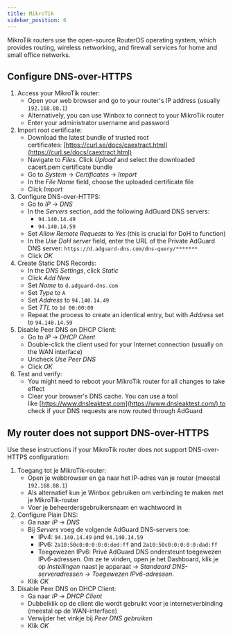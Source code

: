 ```yaml
---
title: MikroTik
sidebar_position: 6
---
```


MikroTik routers use the open-source RouterOS operating system, which provides routing, wireless networking, and firewall services for home and small office networks.

## Configure DNS-over-HTTPS

1. Access your MikroTik router:
    - Open your web browser and go to your router's IP address (usually `192.168.88.1`)
    - Alternatively, you can use Winbox to connect to your MikroTik router
    - Enter your administrator username and password
2. Import root certificate:
    - Download the latest bundle of trusted root certificates: [https://curl.se/docs/caextract.html](https://curl.se/docs/caextract.html)
    - Navigate to _Files_. Click _Upload_ and select the downloaded cacert.pem certificate bundle
    - Go to _System_ → _Certificates_ → _Import_
    - In the _File Name_ field, choose the uploaded certificate file
    - Click _Import_
3. Configure DNS-over-HTTPS:
    - Go to _IP_ → _DNS_
    - In the _Servers_ section, add the following AdGuard DNS servers:
        - `94.140.14.49`
        - `94.140.14.59`
    - Set _Allow Remote Requests_ to _Yes_ (this is crucial for DoH to function)
    - In the _Use DoH server_ field, enter the URL of the Private AdGuard DNS server: `https://d.adguard-dns.com/dns-query/*******`
    - Click _OK_
4. Create Static DNS Records:
    - In the _DNS Settings_, click _Static_
    - Click _Add New_
    - Set _Name_ to `d.adguard-dns.com`
    - Set _Type_ to `A`
    - Set _Address_ to `94.140.14.49`
    - Set _TTL_ to `1d 00:00:00`
    - Repeat the process to create an identical entry, but with _Address_ set to `94.140.14.59`
5. Disable Peer DNS on DHCP Client:
    - Go to _IP_ → _DHCP Client_
    - Double-click the client used for your Internet connection (usually on the WAN interface)
    - Uncheck _Use Peer DNS_
    - Click _OK_
6. Test and verify:
    - You might need to reboot your MikroTik router for all changes to take effect
    - Clear your browser's DNS cache. You can use a tool like [https://www.dnsleaktest.com](https://www.dnsleaktest.com/) to check if your DNS requests are now routed through AdGuard

## My router does not support DNS-over-HTTPS

Use these instructions if your MikroTik router does not support DNS-over-HTTPS configuration:

1. Toegang tot je MikroTik-router:
    - Open je webbrowser en ga naar het IP-adres van je router (meestal `192.168.88.1`)
    - Als alternatief kun je Winbox gebruiken om verbinding te maken met je MikroTik-router
    - Voer je beheerdersgebruikersnaam en wachtwoord in
2. Configure Plain DNS:
    - Ga naar _IP_ → _DNS_
    - Bij _Servers_ voeg de volgende AdGuard DNS-servers toe:
        - IPv4: `94.140.14.49` and `94.140.14.59`
        - IPv6: `2a10:50c0:0:0:0:0:ded:ff` and `2a10:50c0:0:0:0:0:dad:ff`
        - Toegewezen IPv6: Privé AdGuard DNS ondersteunt toegewezen IPv6-adressen. Om ze te vinden, open je het Dashboard, klik je op _Instellingen_ naast je apparaat → _Standaard DNS-serveradressen_ → _Toegewezen IPv6-adressen_.
    - Klik _OK_
3. Disable Peer DNS on DHCP Client:
    - Ga naar _IP_ → _DHCP Client_
    - Dubbelklik op de client die wordt gebruikt voor je internetverbinding (meestal op de WAN-interface)
    - Verwijder het vinkje bij _Peer DNS gebruiken_
    - Klik _OK_
